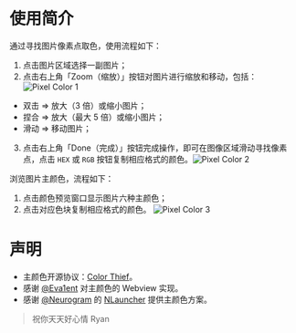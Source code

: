 # 使用简介

通过寻找图片像素点取色，使用流程如下：
1. 点击图片区域选择一副图片；
2. 点击右上角「Zoom（缩放）」按钮对图片进行缩放和移动，包括：![Pixel Color 1](https://olx97w61o.qnssl.com/jsbox/Pixel-Color-1.png)
  - 双击 => 放大（3 倍）或缩小图片；
  - 捏合 => 放大（最大 5 倍）或缩小图片；
  - 滑动 => 移动图片；
3. 点击右上角「Done（完成）」按钮完成操作，即可在图像区域滑动寻找像素点，点击 `HEX` 或 `RGB` 按钮复制相应格式的颜色。![Pixel Color 2](https://olx97w61o.qnssl.com/jsbox/Pixel-Color-2.png)

浏览图片主颜色，流程如下：
1. 点击颜色预览窗口显示图片六种主颜色；
2. 点击对应色块复制相应格式的颜色。
![Pixel Color 3](https://olx97w61o.qnssl.com/jsbox/Pixel-Color-3.png)

# 声明

- 主颜色开源协议：[Color Thief](https://github.com/lokesh/color-thief/blob/master/LICENSE)。
- 感谢 [@Eva1ent](https://t.me/Eva1ent) 对主颜色的 Webview 实现。
- 感谢 [@Neurogram](https://t.me/Neurogram) 的 [NLauncher](https://t.me/Flow_Script/558) 提供主颜色方案。

> 祝你天天好心情
> Ryan